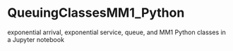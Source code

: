 # QueuingClassesMM1_Python
exponential arrival, exponential service, queue, and MM1 Python classes in a Jupyter notebook
